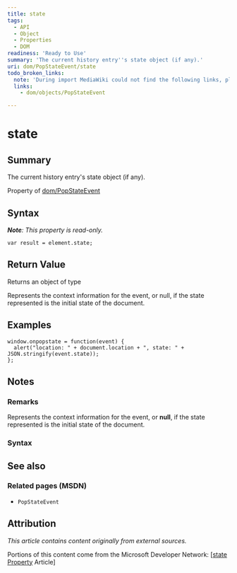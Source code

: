 ```yaml
---
title: state
tags:
  - API
  - Object
  - Properties
  - DOM
readiness: 'Ready to Use'
summary: 'The current history entry''s state object (if any).'
uri: dom/PopStateEvent/state
todo_broken_links:
  note: 'During import MediaWiki could not find the following links, please fix and adjust this list.'
  links:
    - dom/objects/PopStateEvent

---
```

# state

## Summary

The current history entry's state object (if any).

<span data-meta="applies_to" data-type="key">Property of <span data-type="value">[dom/PopStateEvent](/dom/PopStateEvent)</span></span>

## Syntax

***Note**: This property is read-only.*

``` {.js}
var result = element.state;
```

## Return Value

<span data-meta="return" data-type="key">Returns an object of type <span data-type="value"></span></span>

Represents the context information for the event, or null, if the state represented is the initial state of the document.

## Examples

``` {.js}
window.onpopstate = function(event) {
  alert("location: " + document.location + ", state: " + JSON.stringify(event.state));
};
```

## Notes

### Remarks

Represents the context information for the event, or **null**, if the state represented is the initial state of the document.

### Syntax

## See also

### Related pages (MSDN)

-   `PopStateEvent`

## Attribution

*This article contains content originally from external sources.*

Portions of this content come from the Microsoft Developer Network: [[state Property](http://msdn.microsoft.com/en-us/library/ie/hh772351(v=vs.85).aspx) Article]

